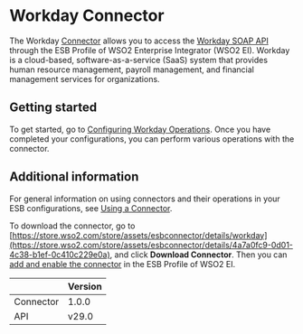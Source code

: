 # Workday Connector

The Workday [Connector](https://docs.wso2.com/display/EI611/Working+with+Connectors) allows you to access the [Workday SOAP API](https://community.workday.com/sites/default/files/file-hosting/productionapi/versions/v29.0/index.html) through the ESB Profile of WSO2 Enterprise Integrator (WSO2 EI). Workday is a cloud-based, software-as-a-service (SaaS) system that provides human resource management, payroll management, and financial management services for organizations.

## Getting started
To get started, go to [Configuring Workday Operations](configuringWorkdayOperations.md). Once you have completed your configurations, you can perform various operations with the connector.

## Additional information
For general information on using connectors and their operations in your ESB configurations, see [Using a Connector](https://docs.wso2.com/display/EI611/Using+a+Connector). 

To download the connector, go to [https://store.wso2.com/store/assets/esbconnector/details/workday](https://store.wso2.com/store/assets/esbconnector/details/4a7a0fc9-0d01-4c38-b1ef-0c410c229e0a), and click **Download Connector**. Then you can [add and enable the connector](https://docs.wso2.com/display/EI611/Working+with+Connectors+via+the+Management+Console) in the ESB Profile of WSO2 EI.

| | Version |
| ------------- |-------------|
| Connector    | 1.0.0 |
| API     | v29.0      |
